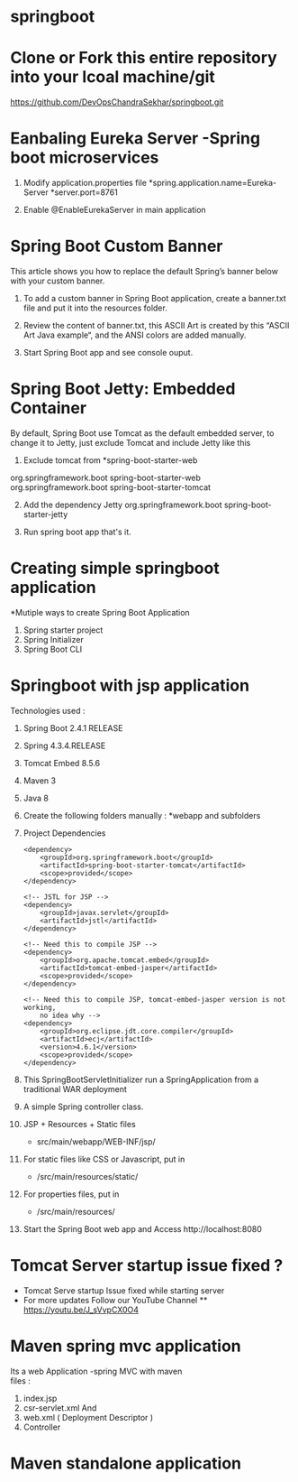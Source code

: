 # springboot
# Clone or Fork this entire repository into your lcoal machine/git
  https://github.com/DevOpsChandraSekhar/springboot.git 

# Eanbaling Eureka Server -Spring boot microservices

1. Modify application.properties file
  *spring.application.name=Eureka-Server 
  *server.port=8761
  
2. Enable @EnableEurekaServer in main application 

# Spring Boot Custom Banner 
  This article shows you how to replace the default Spring’s banner below with your custom banner.
  1. To add a custom banner in Spring Boot application, create a banner.txt file and put it into the resources folder.
  
  2. Review the content of banner.txt, this ASCII Art is created by this “ASCII Art Java example“, and the ANSI colors are added manually.
  
  3. Start Spring Boot app and see console ouput.


# Spring Boot Jetty: Embedded Container 
  By default, Spring Boot use Tomcat as the default embedded server, to change it to Jetty, just exclude Tomcat and include Jetty like this 
  1. Exclude tomcat from *spring-boot-starter-web 
  
   <dependency>
        <groupId>org.springframework.boot</groupId>
        <artifactId>spring-boot-starter-web</artifactId>
        <exclusions>
            <exclusion>
                <groupId>org.springframework.boot</groupId>
                <artifactId>spring-boot-starter-tomcat</artifactId>
            </exclusion>
        </exclusions>
    </dependency>
  
  2. Add the dependency Jetty
     <dependency>
        <groupId>org.springframework.boot</groupId>
        <artifactId>spring-boot-starter-jetty</artifactId>
    </dependency>
	
  3. Run spring boot app that's it.

# Creating simple springboot application
 *Mutiple ways to create Spring Boot Application
  1. Spring starter project
  2. Spring  Initializer
  3. Spring Boot CLI
 
# Springboot with jsp application
  Technologies used :

  1. Spring Boot 2.4.1 RELEASE
  2. Spring 4.3.4.RELEASE
  3. Tomcat Embed 8.5.6
  4. Maven 3
  5. Java 8
 
 1. Create the following folders manually :
   *webapp and subfolders
   
 2. Project Dependencies
    <!-- Tomcat embedded container -->
		<dependency>
			<groupId>org.springframework.boot</groupId>
			<artifactId>spring-boot-starter-tomcat</artifactId>
			<scope>provided</scope>
		</dependency>

		<!-- JSTL for JSP -->
		<dependency>
			<groupId>javax.servlet</groupId>
			<artifactId>jstl</artifactId>
		</dependency>

		<!-- Need this to compile JSP -->
		<dependency>
			<groupId>org.apache.tomcat.embed</groupId>
			<artifactId>tomcat-embed-jasper</artifactId>
			<scope>provided</scope>
		</dependency>

		<!-- Need this to compile JSP, tomcat-embed-jasper version is not working, 
			no idea why -->
		<dependency>
			<groupId>org.eclipse.jdt.core.compiler</groupId>
			<artifactId>ecj</artifactId>
			<version>4.6.1</version>
			<scope>provided</scope>
		</dependency>
 3. This SpringBootServletInitializer run a SpringApplication from a traditional WAR deployment
 
 4. A simple Spring controller class.
 
 5. JSP + Resources + Static files 
    * src/main/webapp/WEB-INF/jsp/
 6. For static files like CSS or Javascript, put in 
    * /src/main/resources/static/
 7. For properties files, put in 
    * /src/main/resources/
 8. Start the Spring Boot web app and Access 
    http://localhost:8080
    

# Tomcat Server startup issue fixed ?
  * Tomcat Serve startup Issue fixed while starting server 
  * For more updates Follow our YouTube Channel 
   ** https://youtu.be/J_sVvpCX0O4  
 
# Maven spring mvc application 
  Its a web Application -spring MVC with maven  
  files :
  1. index.jsp 
  2. csr-servlet.xml And 
  3. web.xml ( Deployment Descriptor )
  4. Controller 

# Maven standalone application
  

